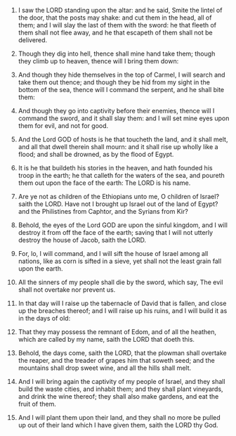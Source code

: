 1. I saw the LORD standing upon the altar: and he said, Smite the
lintel of the door, that the posts may shake: and cut them in the
head, all of them; and I will slay the last of them with the sword: he
that fleeth of them shall not flee away, and he that escapeth of them
shall not be delivered.

2. Though they dig into hell, thence shall mine hand take them;
though they climb up to heaven, thence will I bring them down:

3. And
though they hide themselves in the top of Carmel, I will search and
take them out thence; and though they be hid from my sight in the
bottom of the sea, thence will I command the serpent, and he shall
bite them:

4. And though they go into captivity before their enemies,
thence will I command the sword, and it shall slay them: and I will
set mine eyes upon them for evil, and not for good.

5. And the Lord GOD of hosts is he that toucheth the land, and it
shall melt, and all that dwell therein shall mourn: and it shall rise
up wholly like a flood; and shall be drowned, as by the flood of
Egypt.

6. It is he that buildeth his stories in the heaven, and hath founded
his troop in the earth; he that calleth for the waters of the sea, and
poureth them out upon the face of the earth: The LORD is his name.

7. Are ye not as children of the Ethiopians unto me, O children of
Israel? saith the LORD. Have not I brought up Israel out of the land
of Egypt? and the Philistines from Caphtor, and the Syrians from Kir?

8. Behold, the eyes of the Lord GOD are upon the sinful kingdom, and
I will destroy it from off the face of the earth; saving that I will
not utterly destroy the house of Jacob, saith the LORD.

9. For, lo, I will command, and I will sift the house of Israel among
all nations, like as corn is sifted in a sieve, yet shall not the
least grain fall upon the earth.

10. All the sinners of my people shall die by the sword, which say,
The evil shall not overtake nor prevent us.

11. In that day will I raise up the tabernacle of David that is
fallen, and close up the breaches thereof; and I will raise up his
ruins, and I will build it as in the days of old:

12. That they may
possess the remnant of Edom, and of all the heathen, which are called
by my name, saith the LORD that doeth this.

13. Behold, the days come, saith the LORD, that the plowman shall
overtake the reaper, and the treader of grapes him that soweth seed;
and the mountains shall drop sweet wine, and all the hills shall melt.

14. And I will bring again the captivity of my people of Israel, and
they shall build the waste cities, and inhabit them; and they shall
plant vineyards, and drink the wine thereof; they shall also make
gardens, and eat the fruit of them.

15. And I will plant them upon their land, and they shall no more be
pulled up out of their land which I have given them, saith the LORD
thy God.